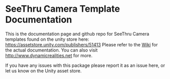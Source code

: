 # SeeThru Camera Template Documentation
This is the documentation page and github repo for SeeThru Camera templates found on the unity store here: https://assetstore.unity.com/publishers/51413
Please refer to the [Wiki](https://github.com/dynamicrealities/seethru-documentation/wiki) for the actual documentation. You can also visit http://www.dynamicrealities.net for more.

If you have any issues with this package please report it as an issue here, or let us know on the Unity asset store.
